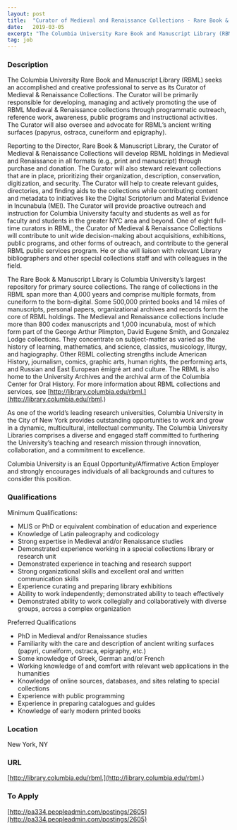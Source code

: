 ```yaml
---
layout: post
title:  "Curator of Medieval and Renaissance Collections - Rare Book & Manuscript Library, Columbia University"
date:   2019-03-05
excerpt: "The Columbia University Rare Book and Manuscript Library (RBML) seeks an accomplished and creative professional to serve as its Curator of Medieval & Renaissance Collections. The Curator will be primarily responsible for developing, managing and actively promoting the use of RBML Medieval & Renaissance collections through programmatic outreach, reference work,..."
tag: job
---
```


### Description   

The Columbia University Rare Book and Manuscript Library (RBML) seeks an accomplished and creative professional to serve as its Curator of Medieval & Renaissance Collections. The Curator will be primarily responsible for developing, managing and actively promoting the use of RBML Medieval & Renaissance collections through programmatic outreach, reference work, awareness, public programs and instructional activities. The Curator will also oversee and advocate for RBML’s ancient writing surfaces (papyrus, ostraca, cuneiform and epigraphy).

Reporting to the Director, Rare Book & Manuscript Library, the Curator of Medieval & Renaissance Collections will develop RBML holdings in Medieval and Renaissance in all formats (e.g., print and manuscript) through purchase and donation. The Curator will also steward relevant collections that are in place, prioritizing their organization, description, conservation, digitization, and security. The Curator will help to create relevant guides, directories, and finding aids to the collections while contributing content and metadata to initiatives like the Digital Scriptorium and Material Evidence in Incunabula (MEI). The Curator will provide proactive outreach and instruction for Columbia University faculty and students as well as for faculty and students in the greater NYC area and beyond. One of eight full-time curators in RBML, the Curator of Medieval & Renaissance Collections will contribute to unit wide decision-making about acquisitions, exhibitions, public programs, and other forms of outreach, and contribute to the general RBML public services program. He or she will liaison with relevant Library bibliographers and other special collections staff and with colleagues in the field.

The Rare Book & Manuscript Library is Columbia University’s largest repository for primary source collections. The range of collections in the RBML span more than 4,000 years and comprise multiple formats, from cuneiform to the born-digital. Some 500,000 printed books and 14 miles of manuscripts, personal papers, organizational archives and records form the core of RBML holdings. The Medieval and Renaissance collections include more than 800 codex manuscripts and 1,000 incunabula, most of which form part of the George Arthur Plimpton, David Eugene Smith, and Gonzalez Lodge collections. They concentrate on subject-matter as varied as the history of learning, mathematics, and science, classics, musicology, liturgy, and hagiography. Other RBML collecting strengths include American History, journalism, comics, graphic arts, human rights, the performing arts, and Russian and East European émigré art and culture. The RBML is also home to the University Archives and the archival arm of the Columbia Center for Oral History. For more information about RBML collections and services, see [http://library.columbia.edu/rbml.](http://library.columbia.edu/rbml.)

As one of the world’s leading research universities, Columbia University in the City of New York provides outstanding opportunities to work and grow in a dynamic, multicultural, intellectual community. The Columbia University Libraries comprises a diverse and engaged staff committed to furthering the University’s teaching and research mission through innovation, collaboration, and a commitment to excellence.

Columbia University is an Equal Opportunity/Affirmative Action Employer and strongly encourages individuals of all backgrounds and cultures to consider this position.




### Qualifications   

Minimum Qualifications:
- MLIS or PhD or equivalent combination of education and experience
- Knowledge of Latin paleography and codicology
- Strong expertise in Medieval and/or Renaissance studies
- Demonstrated experience working in a special collections library or research unit 
- Demonstrated experience in teaching and research support
- Strong organizational skills and excellent oral and written communication skills
- Experience curating and preparing library exhibitions
- Ability to work independently; demonstrated ability to teach effectively
- Demonstrated ability to work collegially and collaboratively with diverse groups, across a complex organization

Preferred Qualifications	
- PhD in Medieval and/or Renaissance studies
- Familiarity with the care and description of ancient writing surfaces (papyri, cuneiform, ostraca, epigraphy, etc.)
- Some knowledge of Greek, German and/or French
- Working knowledge of and comfort with relevant web applications in the humanities
- Knowledge of online sources, databases, and sites relating to special collections
- Experience with public programming
- Experience in preparing catalogues and guides
- Knowledge of early modern printed books




### Location   

New York, NY


### URL   

[http://library.columbia.edu/rbml.](http://library.columbia.edu/rbml.)

### To Apply   

[http://pa334.peopleadmin.com/postings/2605](http://pa334.peopleadmin.com/postings/2605)





